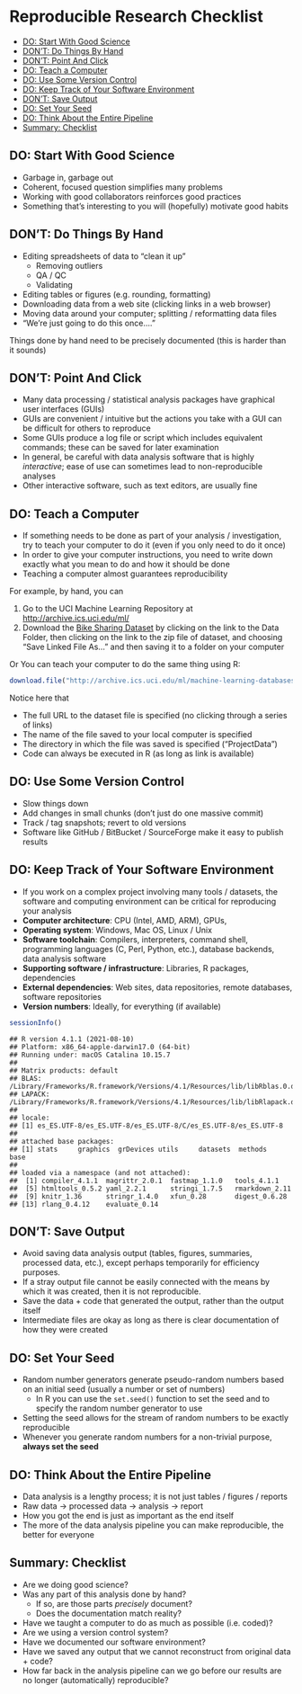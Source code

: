 Reproducible Research Checklist
================

-   [DO: Start With Good Science](#do-start-with-good-science)
-   [DON’T: Do Things By Hand](#dont-do-things-by-hand)
-   [DON’T: Point And Click](#dont-point-and-click)
-   [DO: Teach a Computer](#do-teach-a-computer)
-   [DO: Use Some Version Control](#do-use-some-version-control)
-   [DO: Keep Track of Your Software
    Environment](#do-keep-track-of-your-software-environment)
-   [DON’T: Save Output](#dont-save-output)
-   [DO: Set Your Seed](#do-set-your-seed)
-   [DO: Think About the Entire
    Pipeline](#do-think-about-the-entire-pipeline)
-   [Summary: Checklist](#summary-checklist)

## DO: Start With Good Science

-   Garbage in, garbage out
-   Coherent, focused question simplifies many problems
-   Working with good collaborators reinforces good practices
-   Something that’s interesting to you will (hopefully) motivate good
    habits

## DON’T: Do Things By Hand

-   Editing spreadsheets of data to “clean it up”
    -   Removing outliers
    -   QA / QC
    -   Validating
-   Editing tables or figures (e.g. rounding, formatting)
-   Downloading data from a web site (clicking links in a web browser)
-   Moving data around your computer; splitting / reformatting data
    files
-   “We’re just going to do this once….”

Things done by hand need to be precisely documented (this is harder than
it sounds)

## DON’T: Point And Click

-   Many data processing / statistical analysis packages have graphical
    user interfaces (GUIs)
-   GUIs are convenient / intuitive but the actions you take with a GUI
    can be difficult for others to reproduce
-   Some GUIs produce a log file or script which includes equivalent
    commands; these can be saved for later examination
-   In general, be careful with data analysis software that is highly
    *interactive*; ease of use can sometimes lead to non-reproducible
    analyses
-   Other interactive software, such as text editors, are usually fine

## DO: Teach a Computer

-   If something needs to be done as part of your analysis /
    investigation, try to teach your computer to do it (even if you only
    need to do it once)
-   In order to give your computer instructions, you need to write down
    exactly what you mean to do and how it should be done
-   Teaching a computer almost guarantees reproducibility

For example, by hand, you can

1.  Go to the UCI Machine Learning Repository at
    <http://archive.ics.uci.edu/ml/>
2.  Download the [Bike Sharing
    Dataset](http://archive.ics.uci.edu/ml/datasets/Bike+Sharing+Dataset)
    by clicking on the link to the Data Folder, then clicking on the
    link to the zip file of dataset, and choosing “Save Linked File As…”
    and then saving it to a folder on your computer

Or You can teach your computer to do the same thing using R:

``` r
download.file("http://archive.ics.uci.edu/ml/machine-learning-databases/00275/Bike-Sharing-Dataset.zip", "./ProjectData/Bike-Sharing-Dataset.zip")
```

Notice here that

-   The full URL to the dataset file is specified (no clicking through a
    series of links)
-   The name of the file saved to your local computer is specified
-   The directory in which the file was saved is specified
    (“ProjectData”)
-   Code can always be executed in R (as long as link is available)

## DO: Use Some Version Control

-   Slow things down
-   Add changes in small chunks (don’t just do one massive commit)
-   Track / tag snapshots; revert to old versions
-   Software like GitHub / BitBucket / SourceForge make it easy to
    publish results

## DO: Keep Track of Your Software Environment

-   If you work on a complex project involving many tools / datasets,
    the software and computing environment can be critical for
    reproducing your analysis
-   **Computer architecture**: CPU (Intel, AMD, ARM), GPUs,
-   **Operating system**: Windows, Mac OS, Linux / Unix
-   **Software toolchain**: Compilers, interpreters, command shell,
    programming languages (C, Perl, Python, etc.), database backends,
    data analysis software
-   **Supporting software / infrastructure**: Libraries, R packages,
    dependencies
-   **External dependencies**: Web sites, data repositories, remote
    databases, software repositories
-   **Version numbers**: Ideally, for everything (if available)

``` r
sessionInfo()
```

    ## R version 4.1.1 (2021-08-10)
    ## Platform: x86_64-apple-darwin17.0 (64-bit)
    ## Running under: macOS Catalina 10.15.7
    ## 
    ## Matrix products: default
    ## BLAS:   /Library/Frameworks/R.framework/Versions/4.1/Resources/lib/libRblas.0.dylib
    ## LAPACK: /Library/Frameworks/R.framework/Versions/4.1/Resources/lib/libRlapack.dylib
    ## 
    ## locale:
    ## [1] es_ES.UTF-8/es_ES.UTF-8/es_ES.UTF-8/C/es_ES.UTF-8/es_ES.UTF-8
    ## 
    ## attached base packages:
    ## [1] stats     graphics  grDevices utils     datasets  methods   base     
    ## 
    ## loaded via a namespace (and not attached):
    ##  [1] compiler_4.1.1  magrittr_2.0.1  fastmap_1.1.0   tools_4.1.1    
    ##  [5] htmltools_0.5.2 yaml_2.2.1      stringi_1.7.5   rmarkdown_2.11 
    ##  [9] knitr_1.36      stringr_1.4.0   xfun_0.28       digest_0.6.28  
    ## [13] rlang_0.4.12    evaluate_0.14

## DON’T: Save Output

-   Avoid saving data analysis output (tables, figures, summaries,
    processed data, etc.), except perhaps temporarily for efficiency
    purposes.
-   If a stray output file cannot be easily connected with the means by
    which it was created, then it is not reproducible.
-   Save the data + code that generated the output, rather than the
    output itself
-   Intermediate files are okay as long as there is clear documentation
    of how they were created

## DO: Set Your Seed

-   Random number generators generate pseudo-random numbers based on an
    initial seed (usually a number or set of numbers)
    -   In R you can use the `set.seed()` function to set the seed and
        to specify the random number generator to use
-   Setting the seed allows for the stream of random numbers to be
    exactly reproducible
-   Whenever you generate random numbers for a non-trivial purpose,
    **always set the seed**

## DO: Think About the Entire Pipeline

-   Data analysis is a lengthy process; it is not just tables / figures
    / reports
-   Raw data -&gt; processed data -&gt; analysis -&gt; report
-   How you got the end is just as important as the end itself
-   The more of the data analysis pipeline you can make reproducible,
    the better for everyone

## Summary: Checklist

-   Are we doing good science?
-   Was any part of this analysis done by hand?
    -   If so, are those parts *precisely* document?
    -   Does the documentation match reality?
-   Have we taught a computer to do as much as possible (i.e. coded)?
-   Are we using a version control system?
-   Have we documented our software environment?
-   Have we saved any output that we cannot reconstruct from original
    data + code?
-   How far back in the analysis pipeline can we go before our results
    are no longer (automatically) reproducible?
